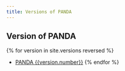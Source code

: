 ```yaml
---
title: Versions of PANDA
---
```


## Version of PANDA

{% for version in site.versions reversed %}
- [PANDA {{version.number}}]({{version.url}})
{% endfor %}
